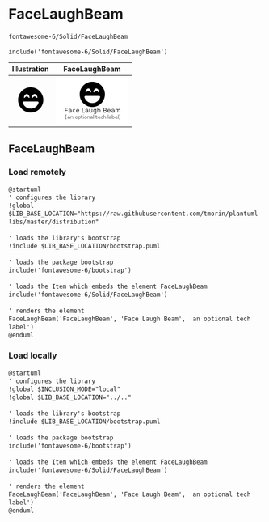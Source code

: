 # FaceLaughBeam


```text
fontawesome-6/Solid/FaceLaughBeam
```

```text
include('fontawesome-6/Solid/FaceLaughBeam')
```



| Illustration | FaceLaughBeam |
| :---: | :---: |
| ![illustration for Illustration](../../fontawesome-6/Solid/FaceLaughBeam.png) | ![illustration for FaceLaughBeam](../../fontawesome-6/Solid/FaceLaughBeam.Local.png) |




## FaceLaughBeam

### Load remotely
```plantuml
@startuml
' configures the library
!global $LIB_BASE_LOCATION="https://raw.githubusercontent.com/tmorin/plantuml-libs/master/distribution"

' loads the library's bootstrap
!include $LIB_BASE_LOCATION/bootstrap.puml

' loads the package bootstrap
include('fontawesome-6/bootstrap')

' loads the Item which embeds the element FaceLaughBeam
include('fontawesome-6/Solid/FaceLaughBeam')

' renders the element
FaceLaughBeam('FaceLaughBeam', 'Face Laugh Beam', 'an optional tech label')
@enduml
```

### Load locally
```plantuml
@startuml
' configures the library
!global $INCLUSION_MODE="local"
!global $LIB_BASE_LOCATION="../.."

' loads the library's bootstrap
!include $LIB_BASE_LOCATION/bootstrap.puml

' loads the package bootstrap
include('fontawesome-6/bootstrap')

' loads the Item which embeds the element FaceLaughBeam
include('fontawesome-6/Solid/FaceLaughBeam')

' renders the element
FaceLaughBeam('FaceLaughBeam', 'Face Laugh Beam', 'an optional tech label')
@enduml
```

